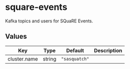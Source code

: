 # square-events

Kafka topics and users for SQuaRE Events.

## Values

| Key | Type | Default | Description |
|-----|------|---------|-------------|
| cluster.name | string | `"sasquatch"` |  |
